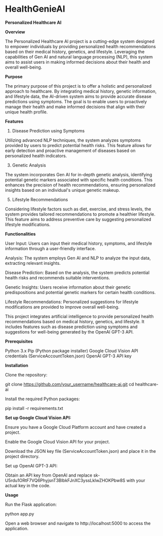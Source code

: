 # HealthGenieAI

**Personalized Healthcare AI**


**Overview**


The Personalized Healthcare AI project is a cutting-edge system designed to empower individuals by providing personalized health recommendations based on their medical history, genetics, and lifestyle. Leveraging the capabilities of Gen AI and natural language processing (NLP), this system aims to assist users in making informed decisions about their health and overall well-being.

**Purpose**


The primary purpose of this project is to offer a holistic and personalized approach to healthcare. By integrating medical history, genetic information, and lifestyle data, the AI-driven system aims to provide accurate disease predictions using symptoms. The goal is to enable users to proactively manage their health and make informed decisions that align with their unique health profile.

**Features**


1. Disease Prediction using Symptoms
   
Utilizing advanced NLP techniques, the system analyzes symptoms provided by users to predict potential health risks. This feature allows for early detection and proactive management of diseases based on personalized health indicators.

3. Genetic Analysis
   
The system incorporates Gen AI for in-depth genetic analysis, identifying potential genetic markers associated with specific health conditions. This enhances the precision of health recommendations, ensuring personalized insights based on an individual's unique genetic makeup.

5. Lifestyle Recommendations
   
Considering lifestyle factors such as diet, exercise, and stress levels, the system provides tailored recommendations to promote a healthier lifestyle. This feature aims to address preventive care by suggesting personalized lifestyle modifications.

**Functionalities**


User Input: Users can input their medical history, symptoms, and lifestyle information through a user-friendly interface.

Analysis: The system employs Gen AI and NLP to analyze the input data, extracting relevant insights.

Disease Prediction: Based on the analysis, the system predicts potential health risks and recommends suitable interventions.

Genetic Insights: Users receive information about their genetic predispositions and potential genetic markers for certain health conditions.

Lifestyle Recommendations: Personalized suggestions for lifestyle modifications are provided to improve overall well-being.

This project integrates artificial intelligence to provide personalized health recommendations based on medical history, genetics, and lifestyle. It includes features such as disease prediction using symptoms and suggestions for well-being generated by the OpenAI GPT-3 API.

**Prerequisites**

Python 3.x
Pip (Python package installer)
Google Cloud Vision API credentials (ServiceAccountToken.json)
OpenAI GPT-3 API key 


**Installation**

Clone the repository:

git clone https://github.com/your_username/healthcare-ai.git
cd healthcare-ai

Install the required Python packages:

pip install -r requirements.txt


**Set up Google Cloud Vision API:**

Ensure you have a Google Cloud Platform account and have created a project.

Enable the Google Cloud Vision API for your project.

Download the JSON key file (ServiceAccountToken.json) and place it in the project directory.

Set up OpenAI GPT-3 API:

Obtain an API key from OpenAI and replace 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 with your actual key in the code.


**Usage**


Run the Flask application:

python app.py

Open a web browser and navigate to http://localhost:5000 to access the application.





